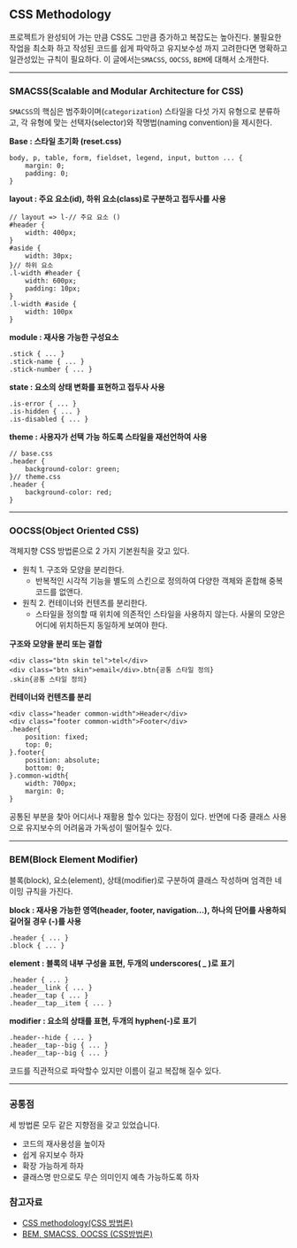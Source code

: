 ## CSS Methodology

프로젝트가 완성되어 가는 만큼 CSS도 그만큼 증가하고 복잡도는 높아진다. 불필요한 작업을 최소화 하고 작성된 코드를 쉽게 파악하고 유지보수성 까지 고려한다면 명확하고 일관성있는 규칙이 필요하다. 이 글에서는`SMACSS`, `OOCSS`, `BEM`에 대해서 소개한다.

---

### SMACSS(Scalable and Modular Architecture for CSS)

`SMACSS`의 핵심은 범주화이며(`categorization`) 스타일을 다섯 가지 유형으로 분류하고, 각 유형에 맞는 선택자(selector)와 작명법(naming convention)을 제시한다.

**Base : 스타일 초기화 (reset.css)**

```
body, p, table, form, fieldset, legend, input, button ... {
    margin: 0;
    padding: 0;
}
```

**layout : 주요 요소(id), 하위 요소(class)로 구분하고 접두사를 사용**

```
// layout => l-// 주요 요소 ()
#header {
    width: 400px;
}
#aside {
    width: 30px;
}// 하위 요소
.l-width #header {
    width: 600px;
    padding: 10px;
}
.l-width #aside {
    width: 100px
}
```

**module : 재사용 가능한 구성요소**

```
.stick { ... }
.stick-name { ... }
.stick-number { ... }
```

**state : 요소의 상태 변화를 표현하고 접두사 사용**

```
.is-error { ... }
.is-hidden { ... }
.is-disabled { ... }
```

**theme : 사용자가 선택 가능 하도록 스타일을 재선언하여 사용**

```
// base.css
.header {
    background-color: green;
}// theme.css
.header {
    background-color: red;
}
```

---

### OOCSS(Object Oriented CSS)

객체지향 CSS 방법론으로 2 가지 기본원칙을 갖고 있다.

- 원칙 1. 구조와 모양을 분리한다.
  - 반복적인 시각적 기능을 별도의 스킨으로 정의하여 다양한 객체와 혼합해 중복코드를 없앤다.
- 원칙 2. 컨테이너와 컨텐츠를 분리한다.
  - 스타일을 정의할 때 위치에 의존적인 스타일을 사용하지 않는다. 사물의 모양은 어디에 위치하든지 동일하게 보여야 한다.

**구조와 모양을 분리 또는 결합**

```
<div class="btn skin tel">tel</div>
<div class="btn skin">email</div>.btn{공통 스타일 정의}
.skin{공통 스타일 정의}
```

**컨테이너와 컨텐츠를 분리**

```
<div class="header common-width">Header</div>
<div class="footer common-width">Footer</div>
.header{
    position: fixed;
    top: 0;
}.footer{
    position: absolute;
    bottom: 0;
}.common-width{
    width: 700px;
    margin: 0;
}
```

공통된 부분을 찾아 어디서나 재활용 할수 있다는 장점이 있다. 반면에 다중 클래스 사용으로 유지보수의 어려움과 가독성이 떨어질수 있다.

---

### BEM(Block Element Modifier)

블록(block), 요소(element), 상태(modifier)로 구분하여 클래스 작성하며 엄격한 네이밍 규칙을 가진다.

**block : 재사용 가능한 영역(header, footer, navigation…), 하나의 단어를 사용하되 길어질 경우 (-)를 사용**

```
.header { ... }
.block { ... }
```

**element : 블록의 내부 구성을 표현, 두개의 underscores( _ )로 표기**

```
.header { ... }
.header__link { ... }
.header__tap { ... }
.header__tap__item { ... }
```

**modifier : 요소의 상태를 표현, 두개의 hyphen(-)로 표기**

```
.header--hide { ... }
.header__tap--big { ... }
.header__tap--big { ... }
```

코드를 직관적으로 파악할수 있지만 이름이 길고 복잡해 질수 있다.

---

### 공통점

세 방법론 모두 같은 지향점을 갖고 있었습니다.

- 코드의 재사용성을 높이자
- 쉽게 유지보수 하자
- 확장 가능하게 하자
- 클래스명 만으로도 무슨 의미인지 예측 가능하도록 하자



### 참고자료

- [CSS methodology(CSS 방법론)](https://velog.io/@kim-jaemin420/CSS-methodologyCSS-%EB%B0%A9%EB%B2%95%EB%A1%A0)
- [BEM, SMACSS, OOCSS (CSS방법론)](https://jinminkim-50502.medium.com/css-bem-smacss-oocss-9e4d6beb0a38)